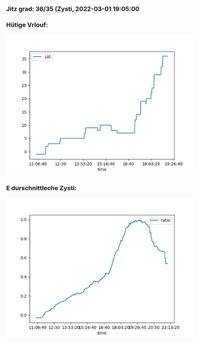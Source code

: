 ### Jitz grad: 36/35 (Zysti, 2022-03-01 19:05:00

### Hütige Vrlouf:
![Graph](Today.png)

### E durschnittleche Zysti:
![Graph](Zysti.png)